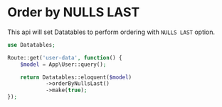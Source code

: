 # Order by NULLS LAST

This api will set Datatables to perform ordering with `NULLS LAST` option.

```php
use Datatables;

Route::get('user-data', function() {
	$model = App\User::query();

	return Datatables::eloquent($model)
			->orderByNullsLast()
			->make(true);
});
```
